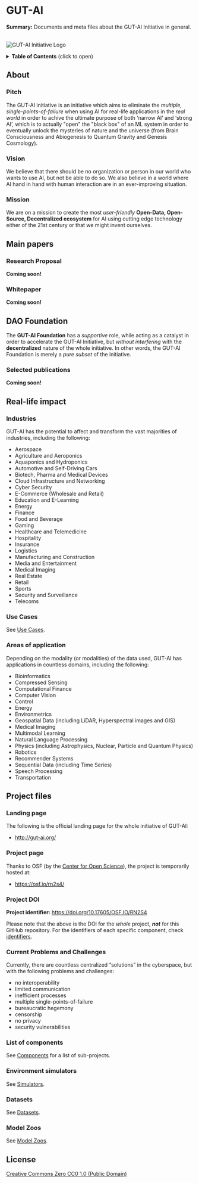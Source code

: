 # GUT-AI


__Summary:__ Documents and meta files about the GUT-AI Initiative in general.
<br><br>

![GUT-AI Initiative Logo](https://osf.io/download/632b2df10b72720b3c2b01b0/)

<details>
<summary><b>Table of Contents</b> (click to open)</summary>
<!-- MarkdownTOC -->

* [About](#About)
  * [Pitch](#pitch)
  * [Vision](#vision)
  * [Mission](#mission)
* [Main papers](#main-papers)
  * [Research Proposal](#research-proposal)
  * [Whitepaper](#whitepaper)
  * [Selected publications](#selected-publications)
* [Real-life impact](#real-life-impact)
  * [Industries](#industries)
  * [Use Cases](#use-cases)
  * [Areas of application](#areas-of-application)
* [Project files](#project-files)
  * [Landing page](#landing-page)
  * [Project page](#project-page)
  * [Project DOI](#project-doi)
  * [Current Problems and Challenges](#current-problems-and-challenges)
  * [List of components](#list-of-components)
  * [Environment simulators](#environment-simulators)
  * [Datasets](#datasets)
  * [Model Zoos](#model-zoos)
* [License](#license)

<!-- /MarkdownTOC -->
</details>

## About

### Pitch

The GUT-AI initiative is an initiative which aims to eliminate the *multiple, single-points-of-failure* when using AI for real-life applications in the *real world* in order to achive the ultimate purpose of both ‘narrow AI’ and ‘strong AI’, which is to actually "open" the "black box" of an ML system in order to eventually unlock the mysteries of nature and the universe (from Brain Consciousness and Abiogenesis to Quantum Gravity and Genesis Cosmology). 

### Vision

We believe that there should be no organization or person in our world who wants to use AI, but not be able to do so. We also believe in a world where AI hand in hand with human interaction are in an ever-improving situation.

### Mission

We are on a mission to create the most *user-friendly* __Open-Data, Open-Source, Decentralized ecosystem__ for AI using cutting edge technology either of the 21st century or that we might invent ourselves.

## Main papers

### Research Proposal

__Coming soon!__

### Whitepaper

__Coming soon!__

## DAO Foundation

The __GUT-AI Foundation__ has a *supportive* role, while acting as a catalyst in order to accelerate the GUT-AI Initiative, but *without interfering* with the __decentralized__ nature of the whole initiative. In other words, the GUT-AI Foundation is merely a *pure subset* of the initiative.

### Selected publications

__Coming soon!__

## Real-life impact

### Industries

GUT-AI has the potential to affect and transform the vast majorities of industries, including the following:

- Aerospace
- Agriculture and Aeroponics
- Aquaponics and Hydroponics
- Automotive and Self-Driving Cars
- Biotech, Pharma and Medical Devices
- Cloud Infrastructure and Networking
- Cyber Security
- E-Commerce (Wholesale and Retail)
- Education and E-Learning
- Energy
- Finance
- Food and Beverage
- Gaming
- Healthcare and Telemedicine
- Hospitality
- Insurance
- Logistics
- Manufacturing and Construction  
- Media and Entertainment
- Medical Imaging
- Real Estate
- Retail
- Sports
- Security and Surveillance
- Telecoms

### Use Cases

See [Use Cases](use_cases).

### Areas of application

Depending on the modality (or modalities) of the data used, GUT-AI has applications in countless domains, including the following:

- Bioinformatics
- Compressed Sensing
- Computational Finance
- Computer Vision
- Control
- Energy
- Environmetrics
- Geospatial Data (including LiDAR, Hyperspectral images and GIS)
- Medical Imaging
- Multimodal Learning
- Natural Language Processing
- Physics (including Astrophysics, Nuclear, Particle and Quantum Physics)
- Robotics
- Recommender Systems
- Sequential Data (including Time Series)
- Speech Processing
- Transportation

## Project files

### Landing page

The following is the official landing page for the whole initiative of GUT-AI:
- http://gut-ai.org/

### Project page

Thanks to OSF (by the [Center for Open Science](https://www.cos.io/)), the project is temporarily hosted at:
- https://osf.io/rn2s4/

### Project DOI

__Project identifier:__ https://doi.org/10.17605/OSF.IO/RN2S4

Please note that the above is the DOI for the *whole* project, __*not*__ for this GitHub repository. For the identifiers of each specific component, check [identifiers](components/identifiers/README.md).

### Current Problems and Challenges

Currently, there are countless centralized “solutions” in the cyberspace, but with the following problems and challenges: 
* no interoperability
* limited communication
* inefficient processes
* multiple single-points-of-failure
* bureaucratic hegemony
* censorship
* no privacy
* security vulnerabilities

### List of components

See [Components](components) for a list of sub-projects.

### Environment simulators

See [Simulators](simulators).

### Datasets

See [Datasets](datasets).

### Model Zoos

See [Model Zoos](model_zoos).

## License

[Creative Commons Zero CC0 1.0 (Public Domain)](LICENSE)
